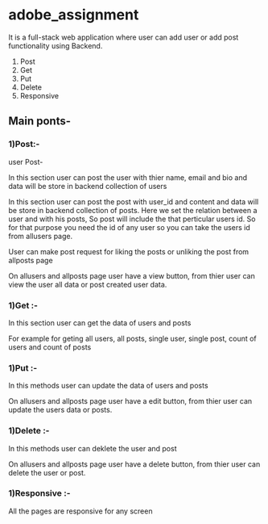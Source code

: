 # adobe_assignment
It is a full-stack web application where user can add user or add post functionality using Backend.
<ol>
<li>Post</li>
<li>Get</li>
<li>Put</li>
<li>Delete</li>
<li>Responsive</li>
</ol>
<h2>Main ponts-</h2>
<h3>1)Post:-</h3>
  <p>user Post-</p>
  <p>In this section user can post the user with thier name, email and bio and data will be store in backend collection of users</p>
  <p>In this section user can post the post with user_id and content and data will be store in backend collection of posts. Here we set the relation between a user and with his posts, So post will include the that perticular users id. So for that purpose you need the id of any user so you can take the users id from allusers page.</p>
  <p>User can make post request for liking the posts or unliking the post from allposts page</p>
  <p>On allusers and allposts page user have a view button, from thier user can view the user all data or post created user data. </p>
  
<h3>1)Get :-</h3>
  <p>In this section user can get the data of users and posts</p>
  <p>For example for geting  all users, all posts, single user, single post, count of users and count of posts</p>
  
<h3>1)Put :-</h3>
<p>In this methods user can update the data of users and posts</p>
<p>On allusers and allposts page user have a edit button, from thier user can update the users data or posts. </p>

<h3>1)Delete :-</h3>
<p>In this methods user can deklete the user and post</p>
<p>On allusers and allposts page user have a delete button, from thier user can delete the user or post. </p>

<h3>1)Responsive :-</h3>
<p>All the pages are responsive for any screen</p>


  
